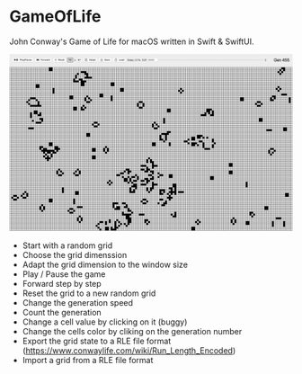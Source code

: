 # GameOfLife
John Conway's Game of Life for macOS written in Swift &amp; SwiftUI.

![Game Of Life MacOS Fullscreen](/Screenshots/gameoflife-macos-fullscreen.png?raw=true "Game of Life")

- Start with a random grid
- Choose the grid dimenssion
- Adapt the grid dimension to the window size
- Play / Pause the game
- Forward step by step
- Reset the grid to a new random grid
- Change the generation speed
- Count the generation
- Change a cell value by clicking on it (buggy)
- Change the cells color by cliking on the generation number
- Export the grid state to a RLE file format (https://www.conwaylife.com/wiki/Run_Length_Encoded)
- Import a grid from a RLE file format
